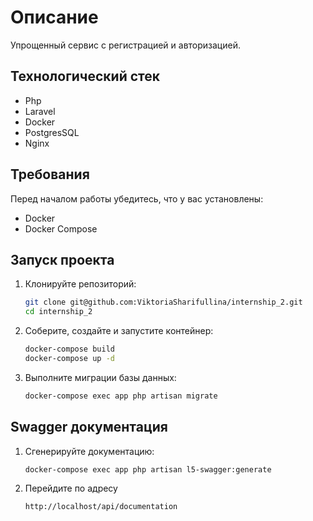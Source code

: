 # Описание

Упрощенный сервис с регистрацией и авторизацией.

## Технологический стек

- Php
- Laravel
- Docker
- PostgresSQL
- Nginx

## Требования

Перед началом работы убедитесь, что у вас установлены:

- Docker
- Docker Compose

## Запуск проекта

1. Клонируйте репозиторий:
   ```bash
   git clone git@github.com:ViktoriaSharifullina/internship_2.git
   cd internship_2

2. Соберите, создайте и запустите контейнер:
   ```bash
   docker-compose build
   docker-compose up -d

3. Выполните миграции базы данных:
   ```bash
   docker-compose exec app php artisan migrate

## Swagger документация

1. Сгенерируйте документацию:
   ```bash
   docker-compose exec app php artisan l5-swagger:generate

2. Перейдите по адресу
    ```bash
    http://localhost/api/documentation
    ```
